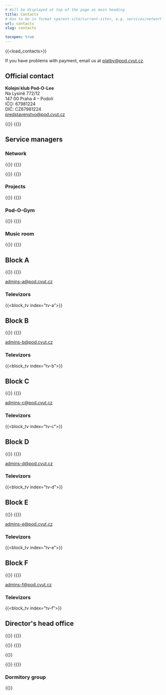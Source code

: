 ```yaml
---
# Will be displayed at top of the page as main heading
title: Contacts
# Has to be in format <parent-site/current-site>, e.g. services/network (notice missing slash at the beginning)
url: contacts
slug: contacts

tocopen: true
---
```

{{<load_contacts>}}

If you have problems with payment, email us at <platby@pod.cvut.cz>.

## Official contact

**Kolejní klub Pod-O-Lee**  
Na Lysině 772/12  
147 00 Praha 4 – Podolí  
IČO: 67981224  
DIČ: CZ67981224  
<predstavenstvo@pod.cvut.cz>

{{<contact index="pk" role="Chairman">}}
{{<contact index="m" role="Vicechairman">}}

## Service managers
### Network

{{<contact index="ss" role="System administrator">}}
{{<contact index="zss" role="Deputy system administrator">}}

{{<contact index="sn" role="Network administrator">}}
{{<contact index="zsn" role="Deputy network administrator">}}

### Projects

{{<contact index="sp" role="Project manager">}}
{{<contact index="zsp" role="Deputy project manager">}}

### Pod-O-Gym

{{<contact index="sg" role="Pod-O-Gym manager">}}
{{<contact index="sgt" role="Member of Pod-O-Gym team">}}

### Music room

{{<contact index="sh" role="Music room manager">}}
{{<contact index="zsh" role="Deputy music room manager">}}

## Block A

{{<contact index="sba" role="Block A administrator">}}
{{<contact index="zsba" role="Deputy block A administrator">}}

<admins-a@pod.cvut.cz>

### Televizors

{{<block_tv index="tv-a">}}

## Block B

{{<contact index="sbb" role="Block B administrator">}}
{{<contact index="zsbb" role="Deputy block B administrator">}}

<admins-b@pod.cvut.cz>

### Televizors

{{<block_tv index="tv-b">}}

## Block C

{{<contact index="sbc" role="Block C administrator">}}
{{<contact index="zsbc" role="Deputy block C administrator">}}

<admins-c@pod.cvut.cz>

### Televizors

{{<block_tv index="tv-c">}}

## Block D

{{<contact index="sbd" role="Block D administrator">}}
{{<contact index="zsbd" role="Deputy block D administrator">}}

<admins-d@pod.cvut.cz>

### Televizors

{{<block_tv index="tv-d">}}

## Block E

{{<contact index="sbe" role="Block E administrator">}}
{{<contact index="zsbe" role="Deputy block E administrator">}}

<admins-e@pod.cvut.cz>

### Televizors

{{<block_tv index="tv-e">}}

## Block F

{{<contact index="sbf" role="Block F administrator">}}
{{<contact index="zsbf" role="Deputy block F administrator">}}

<admins-f@pod.cvut.cz>

### Televizors

{{<block_tv index="tv-f">}}

## Director's head office

{{<contact index="st" role="Printer manager">}}
{{<contact index="zst" role="Deputy printer manager">}}

{{<contact index="sl" role="Pod-O-Lab manager">}}
{{<contact index="zsl" role="Deputy Pod-O-Lab manager">}}

{{<contact index="sk" role="Bike room manager">}}

{{<contact index="pc" role="PC room manager">}}
{{<contact index="hr" role="HR manager">}}

### Dormitory group

{{<contact index="vks" role="Head of dormitory group">}}
